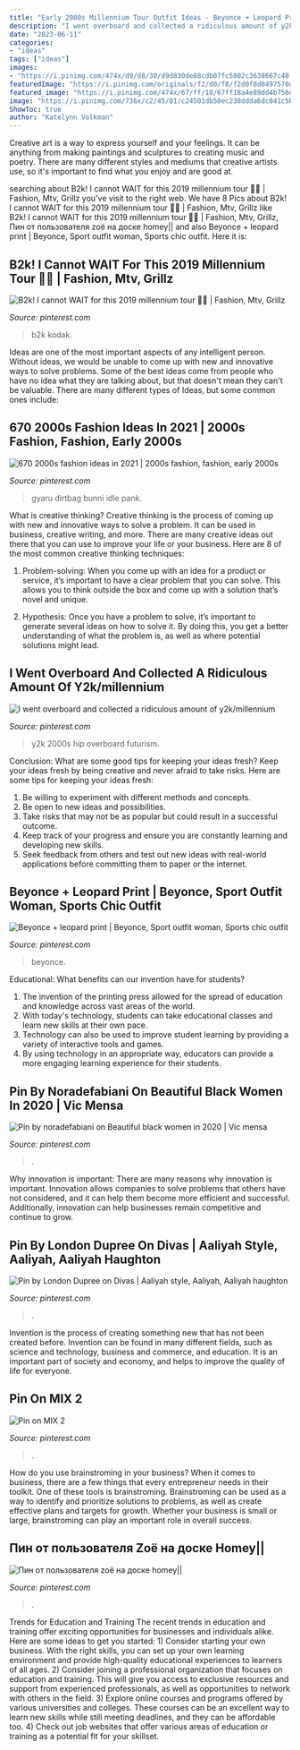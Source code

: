 ```yaml
---
title: "Early 2000s Millennium Tour Outfit Ideas - Beyonce + Leopard Print"
description: "I went overboard and collected a ridiculous amount of y2k/millennium"
date: "2023-06-11"
categories:
- "ideas"
tags: ["ideas"]
images:
- "https://i.pinimg.com/474x/d9/d8/30/d9d830de88cdb07fc5802c3638667c40.jpg"
featuredImage: "https://i.pinimg.com/originals/f2/d0/f8/f2d0f8d0497570cffe5ae8500b60a7e8.jpg"
featured_image: "https://i.pinimg.com/474x/67/ff/18/67ff18a4e89dd4b756d79e7a0148146f--aaliyah-style-rip-aaliyah.jpg"
image: "https://i.pinimg.com/736x/c2/45/01/c24501db50ec238ddda6dc041c5b7485.jpg"
ShowToc: true
author: "Katelynn Volkman"
---
```



Creative art is a way to express yourself and your feelings. It can be anything from making paintings and sculptures to creating music and poetry. There are many different styles and mediums that creative artists use, so it's important to find what you enjoy and are good at.

	

		
searching about B2k! I cannot WAIT for this 2019 millennium tour 🙌🏾 | Fashion, Mtv, Grillz you've visit to the right web. We have 8 Pics about B2k! I cannot WAIT for this 2019 millennium tour 🙌🏾 | Fashion, Mtv, Grillz like B2k! I cannot WAIT for this 2019 millennium tour 🙌🏾 | Fashion, Mtv, Grillz, Пин от пользователя zoë на доске homey|| and also Beyonce + leopard print | Beyonce, Sport outfit woman, Sports chic outfit. Here it is:
		
    
## B2k! I Cannot WAIT For This 2019 Millennium Tour 🙌🏾 | Fashion, Mtv, Grillz

<img loading=lazy src="https://i.pinimg.com/474x/d9/d8/30/d9d830de88cdb07fc5802c3638667c40.jpg" onerror="this.onerror=null;this.src='https://tse1.mm.bing.net/th?id=OIP.B2zF66grUm9sZXtDHVAEegAAAA&amp;pid=15.1';" alt="B2k! I cannot WAIT for this 2019 millennium tour 🙌🏾 | Fashion, Mtv, Grillz">

_Source: pinterest.com_

>b2k kodak. 

	

Ideas are one of the most important aspects of any intelligent person. Without ideas, we would be unable to come up with new and innovative ways to solve problems. Some of the best ideas come from people who have no idea what they are talking about, but that doesn't mean they can't be valuable. There are many different types of Ideas, but some common ones include:

    
## 670 2000s Fashion Ideas In 2021 | 2000s Fashion, Fashion, Early 2000s

<img loading=lazy src="https://i.pinimg.com/236x/67/6a/e3/676ae33a1a3c4cea7126f088f7429a82.jpg" onerror="this.onerror=null;this.src='https://tse3.mm.bing.net/th?id=OIP.J2G3sNce8puIJ04U_7k3VwAAAA&amp;pid=15.1';" alt="670 2000s fashion ideas in 2021 | 2000s fashion, fashion, early 2000s">

_Source: pinterest.com_

>gyaru dirtbag bunni idle pank. 

	

What is creative thinking?
Creative thinking is the process of coming up with new and innovative ways to solve a problem. It can be used in business, creative writing, and more. There are many creative ideas out there that you can use to improve your life or your business. Here are 8 of the most common creative thinking techniques:
1. Problem-solving: When you come up with an idea for a product or service, it’s important to have a clear problem that you can solve. This allows you to think outside the box and come up with a solution that’s novel and unique.

2. Hypothesis: Once you have a problem to solve, it’s important to generate several ideas on how to solve it. By doing this, you get a better understanding of what the problem is, as well as where potential solutions might lead.

    
## I Went Overboard And Collected A Ridiculous Amount Of Y2k/millennium

<img loading=lazy src="https://i.pinimg.com/originals/f2/d0/f8/f2d0f8d0497570cffe5ae8500b60a7e8.jpg" onerror="this.onerror=null;this.src='https://tse2.mm.bing.net/th?id=OIP.8k3Tq33fsL8axUHorlpT9QHaEq&amp;pid=15.1';" alt="I went overboard and collected a ridiculous amount of y2k/millennium">

_Source: pinterest.com_

>y2k 2000s hip overboard futurism. 

	

Conclusion: What are some good tips for keeping your ideas fresh?
Keep your ideas fresh by being creative and never afraid to take risks. Here are some tips for keeping your ideas fresh:
1. Be willing to experiment with different methods and concepts.
2. Be open to new ideas and possibilities.
3. Take risks that may not be as popular but could result in a successful outcome. 
4. Keep track of your progress and ensure you are constantly learning and developing new skills. 
5. Seek feedback from others and test out new ideas with real-world applications before committing them to paper or the internet.

    
## Beyonce + Leopard Print | Beyonce, Sport Outfit Woman, Sports Chic Outfit

<img loading=lazy src="https://i.pinimg.com/originals/d0/26/4b/d0264bbc66d12790cb988e7119bab07e.jpg" onerror="this.onerror=null;this.src='https://tse3.mm.bing.net/th?id=OIP.co5_aasvMz6dn207Lrg5UgHaEb&amp;pid=15.1';" alt="Beyonce + leopard print | Beyonce, Sport outfit woman, Sports chic outfit">

_Source: pinterest.com_

>beyonce. 

	

Educational: What benefits can our invention have for students?
1. The invention of the printing press allowed for the spread of education and knowledge across vast areas of the world.
2. With today's technology, students can take educational classes and learn new skills at their own pace.
3. Technology can also be used to improve student learning by providing a variety of interactive tools and games.
4. By using technology in an appropriate way, educators can provide a more engaging learning experience for their students.

    
## Pin By Noradefabiani On Beautiful Black Women In 2020 | Vic Mensa

<img loading=lazy src="https://i.pinimg.com/736x/c2/45/01/c24501db50ec238ddda6dc041c5b7485.jpg" onerror="this.onerror=null;this.src='https://tse3.mm.bing.net/th?id=OIP.nkt6WcZKJK_CWV3LM9KTowHaLH&amp;pid=15.1';" alt="Pin by noradefabiani on Beautiful black women in 2020 | Vic mensa">

_Source: pinterest.com_

>. 

	

Why innovation is important:
There are many reasons why innovation is important. Innovation allows companies to solve problems that others have not considered, and it can help them become more efficient and successful. Additionally, innovation can help businesses remain competitive and continue to grow.

    
## Pin By London Dupree On Divas | Aaliyah Style, Aaliyah, Aaliyah Haughton

<img loading=lazy src="https://i.pinimg.com/474x/67/ff/18/67ff18a4e89dd4b756d79e7a0148146f--aaliyah-style-rip-aaliyah.jpg" onerror="this.onerror=null;this.src='https://tse4.mm.bing.net/th?id=OIP.EGvuU9K2IGxoc5ly5fR9ywAAAA&amp;pid=15.1';" alt="Pin by London Dupree on Divas | Aaliyah style, Aaliyah, Aaliyah haughton">

_Source: pinterest.com_

>. 

	

Invention is the process of creating something new that has not been created before. Invention can be found in many different fields, such as science and technology, business and commerce, and education. It is an important part of society and economy, and helps to improve the quality of life for everyone.

    
## Pin On MIX 2

<img loading=lazy src="https://i.pinimg.com/originals/31/ff/5f/31ff5f8ae558b99fd1c05716bca3106d.jpg" onerror="this.onerror=null;this.src='https://tse2.mm.bing.net/th?id=OIP.H70c2kKFikf4NjPB7cSbaAAAAA&amp;pid=15.1';" alt="Pin on MIX 2">

_Source: pinterest.com_

>. 

	

How do you use brainstroming in your business?
When it comes to business, there are a few things that every entrepreneur needs in their toolkit. One of these tools is brainstroming. Brainstroming can be used as a way to identify and prioritize solutions to problems, as well as create effective plans and targets for growth. Whether your business is small or large, brainstroming can play an important role in overall success.

    
## Пин от пользователя Zoë на доске Homey||

<img loading=lazy src="https://i.pinimg.com/originals/32/18/12/3218125d0f9e1ad09c6903babbf254c5.jpg" onerror="this.onerror=null;this.src='https://tse2.mm.bing.net/th?id=OIP.VqA2hc2OGaX6BwPdr5wnjQHaNJ&amp;pid=15.1';" alt="Пин от пользователя zoë на доске homey||">

_Source: pinterest.com_

>. 

	

Trends for Education and Training
The recent trends in education and training offer exciting opportunities for businesses and individuals alike. Here are some ideas to get you started: 1) Consider starting your own business. With the right skills, you can set up your own learning environment and provide high-quality educational experiences to learners of all ages. 2) Consider joining a professional organization that focuses on education and training. This will give you access to exclusive resources and support from experienced professionals, as well as opportunities to network with others in the field. 3) Explore online courses and programs offered by various universities and colleges. These courses can be an excellent way to learn new skills while still meeting deadlines, and they can be affordable too. 4) Check out job websites that offer various areas of education or training as a potential fit for your skillset.

